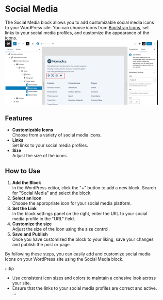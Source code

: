 # Social Media

The Social Media block allows you to add customizable social media icons to your WordPress site. You can choose icons
from [Bootstrap Icons](https://icons.getbootstrap.com/?q=social), set links to your social media profiles, and customize
the appearance of the icons.
<br />
![social media icon](/img/nomadica/social-media.jpg)

## Features

- **Customizable Icons**   
  Choose from a variety of social media icons.
- **Links**   
  Set links to your social media profiles.
- **Size**   
  Adjust the size of the icons.


## How to Use
1. **Add the Block**  
  In the WordPress editor, click the "+" button to add a new block. Search for "Social Media" and select the block.
2. **Select an Icon**  
  Choose the appropriate icon for your social media platform.
3. **Set the Link**  
  In the block settings panel on the right, enter the URL to your social media profile in the "URL" field.
4. **Customize the size**  
  Adjust the size of the icon using the size control.
5. **Save and Publish**  
  Once you have customized the block to your liking, save your changes and publish the post or page.

By following these steps, you can easily add and customize social media icons on your WordPress site using the Social
Media block.

:::tip
- Use consistent icon sizes and colors to maintain a cohesive look across your site.
- Ensure that the links to your social media profiles are correct and active.
:::

